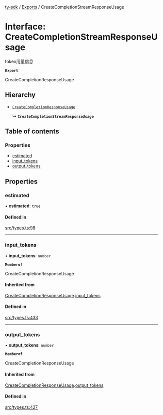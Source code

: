 [ty-sdk](../readme.md) / [Exports](../modules.md) / CreateCompletionStreamResponseUsage

# Interface: CreateCompletionStreamResponseUsage

token用量信息

**`Export`**

CreateCompletionResponseUsage

## Hierarchy

- [`CreateCompletionResponseUsage`](TongYi.CreateCompletionResponseUsage.md)

  ↳ **`CreateCompletionStreamResponseUsage`**

## Table of contents

### Properties

- [estimated](CreateCompletionStreamResponseUsage.md#estimated)
- [input\_tokens](CreateCompletionStreamResponseUsage.md#input_tokens)
- [output\_tokens](CreateCompletionStreamResponseUsage.md#output_tokens)

## Properties

### estimated

• **estimated**: ``true``

#### Defined in

[src/types.ts:98](https://github.com/isnl/ty-sdk/blob/fb52f37/src/types.ts#L98)

___

### input\_tokens

• **input\_tokens**: `number`

**`Memberof`**

CreateCompletionResponseUsage

#### Inherited from

[CreateCompletionResponseUsage](TongYi.CreateCompletionResponseUsage.md).[input_tokens](TongYi.CreateCompletionResponseUsage.md#input_tokens)

#### Defined in

[src/types.ts:433](https://github.com/isnl/ty-sdk/blob/fb52f37/src/types.ts#L433)

___

### output\_tokens

• **output\_tokens**: `number`

**`Memberof`**

CreateCompletionResponseUsage

#### Inherited from

[CreateCompletionResponseUsage](TongYi.CreateCompletionResponseUsage.md).[output_tokens](TongYi.CreateCompletionResponseUsage.md#output_tokens)

#### Defined in

[src/types.ts:427](https://github.com/isnl/ty-sdk/blob/fb52f37/src/types.ts#L427)
